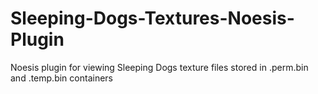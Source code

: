 # Sleeping-Dogs-Textures-Noesis-Plugin
Noesis plugin for viewing Sleeping Dogs texture files stored in .perm.bin and .temp.bin containers
